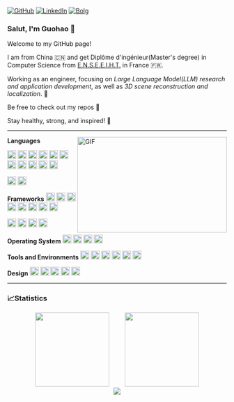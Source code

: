 
[![GitHub](https://img.shields.io/badge/github-%23121011.svg?style=for-the-badge&logo=github&logoColor=white)](https://github.com/Dave0126)
[![LinkedIn](https://img.shields.io/badge/linkedin-%230077B5.svg?style=for-the-badge&logo=linkedin&logoColor=white)](https://www.linkedin.com/in/GuohaoDai0126)
[![Bolg](https://img.shields.io/badge/Blog-Lost%20N%20Found-green？?style=for-the-badge)](https://lostnfound.top/)


### Salut, I'm Guohao 👋

Welcome to my GitHub page! 

I am from China 🇨🇳 and get Diplôme d'ingénieur(Master's degree) in Computer Science from [E.N.S.E.E.I.H.T.](https://www.enseeiht.fr/fr/index.html) in France 🇫🇷.

Working as an engineer, focusing on *​Large Language Model(LLM) research and application development*, as well as *​3D scene reconstruction and localization*. 🚀

Be free to check out my repos 🎉

Stay healthy, strong, and inspired! 🌟

---

<img align="right" alt="GIF" src="https://github.com/abhisheknaiidu/abhisheknaiidu/blob/master/code.gif?raw=true" width="343" height="220" title="Do what you like, and do it best!"> 

**Languages**

<code><img height="20" src="https://www.svgrepo.com/download/452234/java.svg" alt="Java" title="Java"></code>
<code><img height="20" src="https://www.svgrepo.com/download/452091/python.svg" alt="Python" title="Python"></code>
<code><img height="20" src="https://www.svgrepo.com/download/355081/js.svg" alt="JavaScript" title="JavaScript"></code>
<code><img height="20" src="https://www.svgrepo.com/download/459084/logo-ts.svg" alt="TypeScript" title="TypeScript"></code>
<code><img height="20" src="https://www.svgrepo.com/download/353478/bash-icon.svg" alt="Bash" title="Bash"></code>
<code><img height="20" src="https://www.svgrepo.com/download/341068/sql.svg" alt="SQL" title="SQL"></code>
<code><img height="20" src="https://isocpp.org/assets/images/cpp_logo.png" alt="C++" title="C++"></code>
<code><img height="20" src="https://img.icons8.com/color/48/000000/c-programming.png" alt="C" title="C"></code>
<code><img height="20" src="https://ocaml.org/logo.svg" alt="OCaml" title="OCaml"></code>
<code><img height="20" src="https://www.svgrepo.com/download/452228/html-5.svg" alt="HTML" title="HTML"></code>
<code><img height="20" src="https://www.svgrepo.com/download/373535/css.svg" alt="CSS" title="CSS"></code>
<br>

<code><img height="20" src="https://www.svgrepo.com/download/510065/markdown.svg" alt="Markdown" title="Markdown"></code>
<code><img height="20" src="https://www.svgrepo.com/download/376333/latex.svg" alt="LaTex" title="LaTex"></code>


**Frameworks**
<code><img height="20" src="https://www.svgrepo.com/download/376350/spring.svg" alt="Spring" title="Spring"></code>
<code><img height="20" src="https://user-images.githubusercontent.com/51937841/209326116-809db206-1518-4fc6-ae14-a63e3b2a1717.png" alt="MyBatis" title="MyBatis"></code>
<code><img height="20" src="https://www.svgrepo.com/download/354118/nodejs.svg" alt="NodeJS" title="NodeJS"></code>
<code><img height="20" src="https://www.svgrepo.com/download/373830/matlab.svg" alt="MATLAB" title="MATLAB"></code>
<code><img height="20" src="https://www.svgrepo.com/download/353949/jupyter.svg" alt="Jupyter" title="Jupyter"></code>
<code><img height="20" src="https://github.com/ros-infrastructure/artwork/blob/master/orgunits/ros.svg" alt="ROS" title="ROS"></code>
<code><img height="20" src="https://huggingface.co/front/assets/huggingface_logo-noborder.svg" alt="Hugging Face" title="Hugging Face"></code>
<code><img height="20" src="https://www.svgrepo.com/download/354240/pytorch.svg" alt="PyTorch" title="PyTorch"></code>
<br>

<code><img height="20" src="https://www.svgrepo.com/download/331488/mongodb.svg" alt="MongoDB" title="MongoDB"></code>
<code><img height="20" src="https://www.svgrepo.com/download/306453/mysql.svg" alt="MySQL" title="MySQL"></code>
<code><img height="20" src="https://www.svgrepo.com/download/354200/postgresql.svg" alt="PostgreSQL" title="PostgreSQL"></code>
<code><img height="20" src="https://www.svgrepo.com/download/354272/redis.svg" alt="Redis" title="Redis"></code>
<br>

**Operating System**
<code><img height="20" src="https://www.svgrepo.com/download/509155/macos.svg" alt="MacOS" title="MacOS"></code>
<code><img height="20" src="https://www.svgrepo.com/download/355338/ubuntu.svg" alt="Ubuntu" title="Ubuntu"></code>
<code><img height="20" src="https://www.svgrepo.com/download/176748/windows-windows.svg" alt="Windows" title="Windows"></code>
<code><img height="20" src="https://www.svgrepo.com/download/353543/centos-icon.svg" alt="CentOS" title="CentOS"></code>
<br>

**Tools and Environments**
<code><img height="20" src="https://www.svgrepo.com/download/452210/git.svg" alt="Git" title="Git"></code>
<code><img height="20" src="https://www.svgrepo.com/download/374171/vscode.svg" alt="VSCode" title="VSCode"></code>
<code><img height="20" src="https://upload.wikimedia.org/wikipedia/commons/9/9c/IntelliJ_IDEA_Icon.svg" alt="IDEA" title="IDEA"></code>
<code><img height="20" src="https://upload.wikimedia.org/wikipedia/commons/c/c9/DataGrip.svg" alt="DataGrip" title="DataGrip"></code>
<code><img height="20" src="https://www.svgrepo.com/download/374168/vim.svg" alt="Vim" title="Vim"></code>
<code><img height="20" src="https://www.svgrepo.com/download/448221/docker.svg" alt="Docker" title="Docker"></code>


**Design**
<code><img height="20" src="https://img.icons8.com/color/50/000000/adobe-photoshop.png" alt="PhotoShop" title="PhotoShop"></code>
<code><img height="20" src="https://img.icons8.com/color/48/000000/adobe-premiere-pro.png" alt="Premiere" title="Premiere"></code>
<code><img height="20" src="https://img.icons8.com/color/48/000000/adobe-after-effects.png" alt="After-Effect" title="After-Effect"></code>
<code><img height="20" src="https://img.icons8.com/color/48/000000/adobe-audition.png" alt="Audition" title="Audition"></code>
<code><img height="20" src="https://user-images.githubusercontent.com/51937841/209329898-9b02a2c8-16d2-4a42-bd27-1be811659c21.png" alt="FinalCut Pro" title="FinalCut Pro"></code>

---

### 📈Statistics

<div align="center">
    <span>&emsp;&emsp;</span>
    <img height="170px" src="https://github-readme-stats.vercel.app/api?username=Dave0126" />
    <span>&emsp;&emsp;</span>
    <img height="170px" src="https://github-readme-stats.vercel.app/api/top-langs/?username=Dave0126&layout=compact&langs_count=8" />
    <span>&emsp;&emsp;</span>
</div>

<div align="center">
    <img  src="https://github-readme-streak-stats.herokuapp.com/?user=Dave0126" />
</div>


